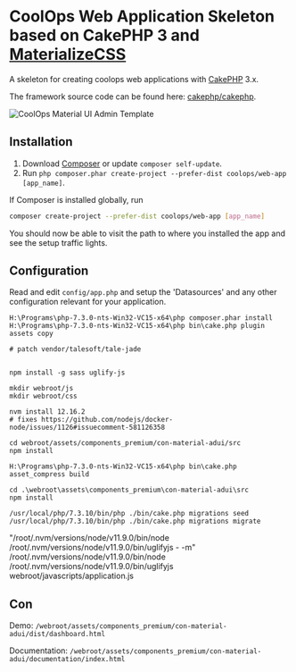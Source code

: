 # CoolOps Web Application Skeleton based on CakePHP 3 and [MaterializeCSS](http://materializecss.com)

A skeleton for creating coolops web applications with [CakePHP](http://cakephp.org) 3.x.

The framework source code can be found here: [cakephp/cakephp](https://github.com/cakephp/cakephp).

![CoolOps Material UI Admin Template](http://s18.postimg.org/57ofiw7ah/material_ui_admin_screenshot.jpg)

## Installation

1. Download [Composer](http://getcomposer.org/doc/00-intro.md) or update `composer self-update`.
2. Run `php composer.phar create-project --prefer-dist coolops/web-app [app_name]`.

If Composer is installed globally, run
```bash
composer create-project --prefer-dist coolops/web-app [app_name]
```

You should now be able to visit the path to where you installed the app and see
the setup traffic lights.

## Configuration

Read and edit `config/app.php` and setup the 'Datasources' and any other
configuration relevant for your application.


```
H:\Programs\php-7.3.0-nts-Win32-VC15-x64\php composer.phar install
H:\Programs\php-7.3.0-nts-Win32-VC15-x64\php bin\cake.php plugin assets copy

# patch vendor/talesoft/tale-jade


npm install -g sass uglify-js

mkdir webroot/js
mkdir webroot/css

nvm install 12.16.2
# fixes https://github.com/nodejs/docker-node/issues/1126#issuecomment-581126358

cd webroot/assets/components_premium/con-material-adui/src
npm install

H:\Programs\php-7.3.0-nts-Win32-VC15-x64\php bin\cake.php asset_compress build

cd .\webroot\assets\components_premium\con-material-adui\src
npm install

/usr/local/php/7.3.10/bin/php ./bin/cake.php migrations seed
/usr/local/php/7.3.10/bin/php ./bin/cake.php migrations migrate
```

"/root/.nvm/versions/node/v11.9.0/bin/node /root/.nvm/versions/node/v11.9.0/bin/uglifyjs - -m"
/root/.nvm/versions/node/v11.9.0/bin/node /root/.nvm/versions/node/v11.9.0/bin/uglifyjs webroot/javascripts/application.js



## Con

Demo: `/webroot/assets/components_premium/con-material-adui/dist/dashboard.html`

Documentation: `/webroot/assets/components_premium/con-material-adui/documentation/index.html`

